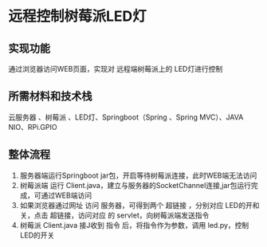 # 远程控制树莓派LED灯

## 实现功能

通过浏览器访问WEB页面，实现对 远程端树莓派上的 LED灯进行控制

## 所需材料和技术栈

云服务器 、树莓派 、LED灯、Springboot（Spring 、Spring MVC）、JAVA NIO、RPi.GPIO

## 整体流程

1. 服务器端运行Springboot jar包，开启等待树莓派连接，此时WEB端无法访问
2. 树莓派端 运行 Client.java，建立与服务器的SocketChannel连接,jar包运行完成，可通过WEB端访问
3. 如果浏览器通过网址 访问 服务器，可得到两个 超链接 ，分别对应 LED的开和关，点击 超链接，访问对应 的 servlet，向树莓派端发送指令
4. 树莓派 Client.java 接J收到 指令 后，将指令作为参数，调用 led.py，控制 LED的开关 

